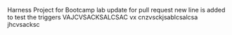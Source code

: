 Harness Project for Bootcamp lab
update for pull request
new line is added to test the triggers
VAJCVSACKSALCSAC
vx cnzvsckjsablcsalcsa
jhcvsacksc
